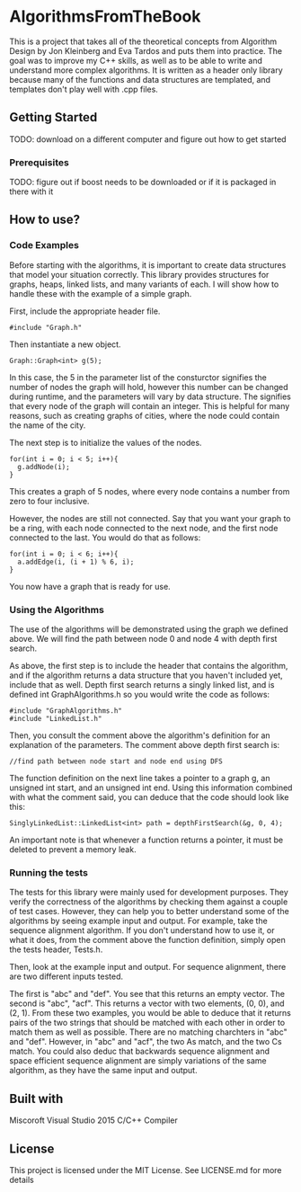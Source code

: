 # AlgorithmsFromTheBook
This is a project that takes all of the theoretical concepts from Algorithm Design by Jon Kleinberg and Eva Tardos and puts them into practice. The goal was to improve my C++ skills, as well as to be able to write and understand more complex algorithms. It is written as a header only library because many of the functions and data structures are templated, and templates don't play well with .cpp files.

## Getting Started
TODO: download on a different computer and figure out how to get started

### Prerequisites
TODO: figure out if boost needs to be downloaded or if it is packaged in there with it

## How to use?
### Code Examples
Before starting with the algorithms, it is important to create data structures that model your situation correctly. This library provides structures for graphs, heaps, linked lists, and many variants of each. I will show how to handle these with the example of a simple graph.

First, include the appropriate header file.
```
#include "Graph.h"
```
Then instantiate a new object.
```
Graph::Graph<int> g(5);
```
In this case, the 5 in the parameter list of the consturctor signifies the number of nodes the graph will hold, however this number can be changed during runtime, and the parameters will vary by data structure.
The <int> signifies that every node of the graph will contain an integer. This is helpful for many reasons, such as creating graphs of cities, where the node could contain the name of the city.

The next step is to initialize the values of the nodes.
```
for(int i = 0; i < 5; i++){
  g.addNode(i);
}
```
This creates a graph of 5 nodes, where every node contains a number from zero to four inclusive.

However, the nodes are still not connected. 
Say that you want your graph to be a ring, with each node connected to the next node, and the first node connected to the last. 
You would do that as follows:
```
for(int i = 0; i < 6; i++){
  a.addEdge(i, (i + 1) % 6, i);
}
```
You now have a graph that is ready for use.
### Using the Algorithms
The use of the algorithms will be demonstrated using the graph we defined above. We will find the path between node 0 and node 4 with depth first search.

As above, the first step is to include the header that contains the algorithm, and if the algorithm returns a data structure that you haven't included yet, include that as well.
Depth first search returns a singly linked list, and is defined int GraphAlgorithms.h so you would write the code as follows:
```
#include "GraphAlgorithms.h"
#include "LinkedList.h"
```
Then, you consult the comment above the algorithm's definition for an explanation of the parameters.
The comment above depth first search is:
```
//find path between node start and node end using DFS
```
The function definition on the next line takes a pointer to a graph g, an unsigned int start, and an unsigned int end. 
Using this information combined with what the comment said, you can deduce that the code should look like this:
```
SinglyLinkedList::LinkedList<int> path = depthFirstSearch(&g, 0, 4);
```

An important note is that whenever a function returns a pointer, it must be deleted to prevent a memory leak.
### Running the tests
The tests for this library were mainly used for development purposes. They verify the correctness of the algorithms by checking them against a couple of test cases. However, they can help you to better understand some of the algorithms by seeing example input and output.
For example, take the sequence alignment algorithm. If you don't understand how to use it, or what it does, from the comment above the function definition, simply open the tests header, Tests.h.

Then, look at the example input and output. For sequence alignment, there are two different inputs tested.

The first is "abc" and "def". You see that this returns an empty vector. 
The second is "abc", "acf". This returns a vector with two elements, (0, 0), and (2, 1).
From these two examples, you would be able to deduce that it returns pairs of the two strings that should be matched with each other in order to match them as well as possible. There are no matching charchters in "abc" and "def". However, in "abc" and "acf", the two As match, and the two Cs match.
You could also deduc that backwards sequence alignment and space efficient sequence alignment are simply variations of the same algorithm, as they have the same input and output.
## Built with
Miscoroft Visual Studio 2015 C/C++ Compiler

## License
This project is licensed under the MIT License. See LICENSE.md for more details
